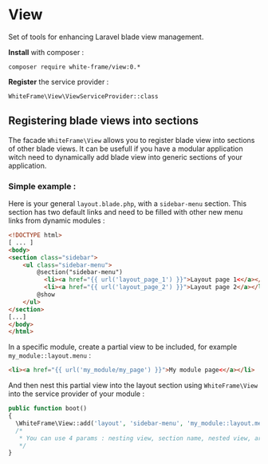 # View

Set of tools for enhancing Laravel blade view management.

**Install** with composer :

    composer require white-frame/view:0.*

**Register** the service provider :

    WhiteFrame\View\ViewServiceProvider::class

## Registering blade views into sections

The facade `WhiteFrame\View` allows you to register blade view into sections of other blade views. It can be usefull if you have a modular application witch need to dynamically add blade view into generic sections of your application.

### Simple example :

Here is your general `layout.blade.php`, with a `sidebar-menu` section. This section has two default links and need to be filled with other new menu links from dynamic modules :

```html
<!DOCTYPE html>
[ ... ]
<body>
<section class="sidebar">
	<ul class="sidebar-menu">
		@section("sidebar-menu")
		  <li><a href="{{ url('layout_page_1') }}">Layout page 1<</a></li>
		  <li><a href="{{ url('layout_page_2') }}">Layout page 2</a></li>
		@show
	</ul>
</section>
[...]
</body>
</html>
```

In a specific module, create a partial view to be included, for example `my_module::layout.menu` :

```html
<li><a href="{{ url('my_module/my_page') }}">My module page<</a></li>
````

And then nest this partial view into the layout section using `WhiteFrame\View` into the service provider of your module :

```php
public function boot()
{
  \WhiteFrame\View::add('layout', 'sidebar-menu', 'my_module::layout.menu');
  /*
   * You can use 4 params : nesting view, section name, nested view, array containing datas (optionnal)
   */
}
```
